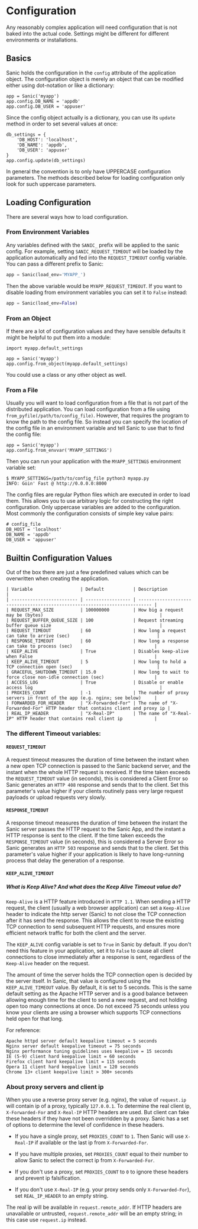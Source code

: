 # Configuration

Any reasonably complex application will need configuration that is not baked into the actual code. Settings might be different for different environments or installations.

## Basics

Sanic holds the configuration in the `config` attribute of the application object. The configuration object is merely an object that can be modified either using dot-notation or like a dictionary:

```
app = Sanic('myapp')
app.config.DB_NAME = 'appdb'
app.config.DB_USER = 'appuser'
```

Since the config object actually is a dictionary, you can use its `update` method in order to set several values at once:

```
db_settings = {
    'DB_HOST': 'localhost',
    'DB_NAME': 'appdb',
    'DB_USER': 'appuser'
}
app.config.update(db_settings)
```

In general the convention is to only have UPPERCASE configuration parameters. The methods described below for loading configuration only look for such uppercase parameters.

## Loading Configuration

There are several ways how to load configuration.

### From Environment Variables

Any variables defined with the `SANIC_` prefix will be applied to the sanic config. For example, setting `SANIC_REQUEST_TIMEOUT` will be loaded by the application automatically and fed into the `REQUEST_TIMEOUT` config variable. You can pass a different prefix to Sanic:

```python
app = Sanic(load_env='MYAPP_')
```

Then the above variable would be `MYAPP_REQUEST_TIMEOUT`. If you want to disable loading from environment variables you can set it to `False` instead:

```python
app = Sanic(load_env=False)
```

### From an Object

If there are a lot of configuration values and they have sensible defaults it might be helpful to put them into a module:

```
import myapp.default_settings

app = Sanic('myapp')
app.config.from_object(myapp.default_settings)
```

You could use a class or any other object as well.

### From a File

Usually you will want to load configuration from a file that is not part of the distributed application. You can load configuration from a file using `from_pyfile(/path/to/config_file)`. However, that requires the program to know the path to the config file. So instead you can specify the location of the config file in an environment variable and tell Sanic to use that to find the config file:

```
app = Sanic('myapp')
app.config.from_envvar('MYAPP_SETTINGS')
```

Then you can run your application with the `MYAPP_SETTINGS` environment variable set:

```
$ MYAPP_SETTINGS=/path/to/config_file python3 myapp.py
INFO: Goin' Fast @ http://0.0.0.0:8000
```

The config files are regular Python files which are executed in order to load them. This allows you to use arbitrary logic for constructing the right configuration. Only uppercase variables are added to the configuration. Most commonly the configuration consists of simple key value pairs:

```
# config_file
DB_HOST = 'localhost'
DB_NAME = 'appdb'
DB_USER = 'appuser'
```

## Builtin Configuration Values

Out of the box there are just a few predefined values which can be overwritten when creating the application.

    | Variable                  | Default           | Description                                                                 |
    | ------------------------- | ----------------- | --------------------------------------------------------------------------- |
    | REQUEST_MAX_SIZE          | 100000000         | How big a request may be (bytes)                                            |
    | REQUEST_BUFFER_QUEUE_SIZE | 100               | Request streaming buffer queue size                                         |
    | REQUEST_TIMEOUT           | 60                | How long a request can take to arrive (sec)                                 |
    | RESPONSE_TIMEOUT          | 60                | How long a response can take to process (sec)                               |
    | KEEP_ALIVE                | True              | Disables keep-alive when False                                              |
    | KEEP_ALIVE_TIMEOUT        | 5                 | How long to hold a TCP connection open (sec)                                |
    | GRACEFUL_SHUTDOWN_TIMEOUT | 15.0              | How long to wait to force close non-idle connection (sec)                   |
    | ACCESS_LOG                | True              | Disable or enable access log                                                |
    | PROXIES_COUNT             | -1                | The number of proxy servers in front of the app (e.g. nginx; see below)     |
    | FORWARDED_FOR_HEADER      | "X-Forwarded-For" | The name of "X-Forwarded-For" HTTP header that contains client and proxy ip |
    | REAL_IP_HEADER            | "X-Real-IP"       | The name of "X-Real-IP" HTTP header that contains real client ip            |

### The different Timeout variables:

#### `REQUEST_TIMEOUT`

A request timeout measures the duration of time between the instant when a new open TCP connection is passed to the 
Sanic backend server, and the instant when the whole HTTP request is received. If the time taken exceeds the 
`REQUEST_TIMEOUT` value (in seconds), this is considered a Client Error so Sanic generates an `HTTP 408` response 
and sends that to the client. Set this parameter's value higher if your clients routinely pass very large request payloads 
or upload requests very slowly.

#### `RESPONSE_TIMEOUT`

A response timeout measures the duration of time between the instant the Sanic server passes the HTTP request to the 
Sanic App, and the instant a HTTP response is sent to the client. If the time taken exceeds the `RESPONSE_TIMEOUT` 
value (in seconds), this is considered a Server Error so Sanic generates an `HTTP 503` response and sends that to the 
client. Set this parameter's value higher if your application is likely to have long-running process that delay the 
generation of a response.

#### `KEEP_ALIVE_TIMEOUT`

##### What is Keep Alive? And what does the Keep Alive Timeout value do?

`Keep-Alive` is a HTTP feature introduced in `HTTP 1.1`. When sending a HTTP request, the client (usually a web browser application) 
can set a `Keep-Alive` header to indicate the http server (Sanic) to not close the TCP connection after it has send the response. 
This allows the client to reuse the existing TCP connection to send subsequent HTTP requests, and ensures more efficient 
network traffic for both the client and the server.

The `KEEP_ALIVE` config variable is set to `True` in Sanic by default. If you don't need this feature in your application, 
set it to `False` to cause all client connections to close immediately after a response is sent, regardless of 
the `Keep-Alive` header on the request.

The amount of time the server holds the TCP connection open is decided by the server itself. 
In Sanic, that value is configured using the `KEEP_ALIVE_TIMEOUT` value. By default, it is set to 5 seconds. 
This is the same default setting as the Apache HTTP server and is a good balance between allowing enough time for 
the client to send a new request, and not holding open too many connections at once. Do not exceed 75 seconds unless 
you know your clients are using a browser which supports TCP connections held open for that long.

For reference:
```
Apache httpd server default keepalive timeout = 5 seconds
Nginx server default keepalive timeout = 75 seconds
Nginx performance tuning guidelines uses keepalive = 15 seconds
IE (5-9) client hard keepalive limit = 60 seconds
Firefox client hard keepalive limit = 115 seconds
Opera 11 client hard keepalive limit = 120 seconds
Chrome 13+ client keepalive limit > 300+ seconds
```

### About proxy servers and client ip

When you use a reverse proxy server (e.g. nginx), the value of `request.ip` will contain ip of a proxy, typically `127.0.0.1`. To determine the real client ip, `X-Forwarded-For` and `X-Real-IP` HTTP headers are used. But client can fake these headers if they have not been overridden by a proxy. Sanic has a set of options to determine the level of confidence in these headers.

* If you have a single proxy, set `PROXIES_COUNT` to `1`. Then Sanic will use `X-Real-IP` if available or the last ip from `X-Forwarded-For`.

* If you have multiple proxies, set `PROXIES_COUNT` equal to their number to allow Sanic to select the correct ip from `X-Forwarded-For`.

* If you don't use a proxy, set `PROXIES_COUNT` to `0` to ignore these headers and prevent ip falsification.

* If you don't use `X-Real-IP` (e.g. your proxy sends only `X-Forwarded-For`), set `REAL_IP_HEADER` to an empty string.

The real ip will be available in `request.remote_addr`. If HTTP headers are unavailable or untrusted, `request.remote_addr` will be an empty string; in this case use `request.ip` instead.
